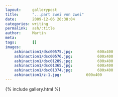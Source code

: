 ```yaml
---
layout:     gallerypost
title:      "...part zwei von zwei"
date:       2009-12-06 20:38:04
categories: writing
permalink:  ash/:title
author:     Martin
meta:
tags:       []
images:
    ashinaction1/dsc00575.jpg:           600x400
    ashinaction1/dsc00576.jpg:           600x400
    ashinaction1/dsc01289.jpg:           600x400
    ashinaction1/dsc01365.jpg:           600x400
    ashinaction1/dsc01374.jpg:           600x400
    ashinaction1/z-1.jpg:           600x400
---
```


{% include gallery.html %}
